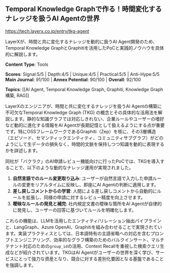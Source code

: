 ## Temporal Knowledge Graphで作る！時間変化するナレッジを扱うAI Agentの世界

https://tech.layerx.co.jp/entry/tkg-agent

LayerXが、時間と共に変化するナレッジを動的に扱うAI Agent開発のため、Temporal Knowledge GraphとGraphitiを活用したPoCと実践的ノウハウを具体的に解説します。

**Content Type**: Tools

**Scores**: Signal:5/5 | Depth:4/5 | Unique:4/5 | Practical:5/5 | Anti-Hype:5/5
**Main Journal**: 91/100 | **Annex Potential**: 90/100 | **Overall**: 92/100

**Topics**: [[AI Agent, Temporal Knowledge Graph, Graphiti, Knowledge Graph構築, RAG]]

LayerXのエンジニアが、時間と共に変化するナレッジを扱うAI Agentの構築に不可欠なTemporal Knowledge Graph (TKG) の概念とその具体的な活用法を解説します。静的な知識グラフでは対応しきれない、企業ルールやユーザーの嗜好など動的に進化する情報をAI Agentが長期記憶として扱えるようにする点が重要です。特にOSSフレームワークであるGraphiti（Zep）を核に、その3層構造（エピソード、セマンティックエンティティ、コミュニティサブグラフ）がどのようにして生データの損失なく、時間的文脈を保持しつつ知識を動的に表現するかを詳述します。

同社が「バクラク」のAI申請レビュー機能向けに行ったPoCでは、TKGを導入することで、以下のような動的なナレッジ運用が実現されました。
1.  **自然言語でのルール変更取り込み**: ユーザーが自然言語で入力した申請ルールの変更をリアルタイムに反映し、即座にAI Agentの判断に適用します。
2.  **差し戻しコメントからの学習**: 人間による差し戻しコメントから自動的にルールを拡張し、同様の申請に対するレビュー精度を向上させます。
3.  **曖昧なルールの発見と補完**: 社内規定文書の曖昧な箇所をAI Agentが自律的に発見し、ユーザーの回答に基づいてルールを明確化します。

これらの機能は、LLMを活用したエンティティ/リレーション抽出パイプラインと、LangGraph、Azure OpenAI、Graphitiを組み合わせることで実現されています。実装プラクティスとしては、日本語特有の主語省略への対応を含むプロンプトエンジニアリング、効率的なグラフ構築のためのバルクインサート、マルチテナント対応のための`group_id`の活用、Context Recallを重視した検索クエリ生成などが紹介されています。TKGはAI Agentがユーザーの世界を深く学び、サービスにとって強力な資産となり、競合に対する差別化要因となる基盤であることを強調します。